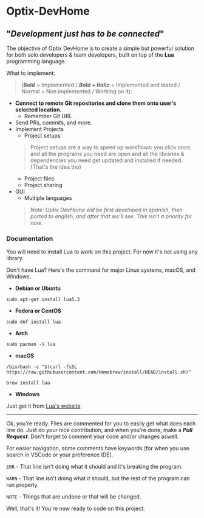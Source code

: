# Optix-DevHome
"*Development just has to be connected*"
---
The objective of Optix DevHome is to create a simple but powerful solution for both solo developers & team developers, built on top of the **Lua** programming language.

What to implement:
> (**Bold** = Implemented / ***Bold + Italic*** = Implemented and tested / Normal = Non implemented / Working on it):

- **Connect to remote Git repositories and clone them onto user's selected location.**
    - Remember Git URL
- Send PRs, commits, and more.
- Implement Projects
    - Project setups
    > Project setups are a way to speed up workflows: you click once, and all the programs you need are open and all the libraries & dependencies you need get updated and installed if needed. (That's the idea tho)
    - Project files
    - Project sharing
- GUI
    - Multiple languages
    > *Note: Optix DevHome will be first developed in spanish, then ported to english, and after that we'll see. This isn't a priority for now.*

### Documentation
You will need to install Lua to work on this project. For now it's not using any library.

Don't have Lua? Here's the command for major Linux systems, macOS, and Windows.
- **Debian or Ubuntu**
```
sudo apt-get install lua5.3
```
- **Fedora or CentOS**
```
sudo dnf install lua
```
- **Arch**
```
sudo pacman -S lua
```
- **macOS**
```
/bin/bash -c "$(curl -fsSL https://raw.githubusercontent.com/Homebrew/install/HEAD/install.sh)"

brew install lua
```
- **Windows**

Just get it from [Lua's website](https://lua.org/download.html)

---
Ok, you're ready. Files are commented for you to easily get what does each line do. Just do your nice contribution, and when you're done, make a ***Pull Request***. Don't forget to comment your code and/or changes aswell.

For easier navigation, some comments have keywords (for when you use search in VSCode or your preference IDE).

`ERR` - That line isn't doing what it should and it's breaking the program.

`WARN` - That line isn't doing what it should, but the rest of the program can run properly.

`NOTE` - Things that are undone or that will be changed.

Well, that's it! You're now ready to code on this project.
